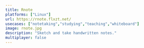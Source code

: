 ```yaml
---
title: Rnote
platforms: ["Linux"]
url: https://rnote.flxzt.net/
usecases: ["notetaking","studying","teaching","whiteboard"]
image: rnote.jpg
description: "Sketch and take handwritten notes."
multiplayer: false
---
```

